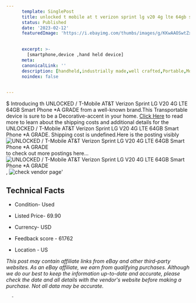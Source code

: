 ```yaml
---
      template: SinglePost
      title: unlocked t mobile at t verizon sprint lg v20 4g lte 64gb smart phone a grade
      status: Published
      date: '2023-02-12'
      featuredImage: 'https://i.ebayimg.com/thumbs/images/g/KKwAAOSwtZxhLA1h/s-l225.jpg'
       

      excerpt: >-
        [smartphone,device ,hand held device]
      meta:
      canonicalLink: ''
      description: [handheld,industrially made,well crafted,Portable,Mobile,Compact,Convenient,Lightweight,Maneuverable,Man-portable,Miniature,Carriable,Hand-held,Light,Holdable,Transportable,Mobile device,Pocket-sized,On-the-go,Wireless,Cordless,Compact size,Convenient size, smartphone,device ,hand held device]
      noindex: false
      

---
```

$
      Introducing th UNLOCKED / T-Mobile AT&T Verizon Sprint LG V20 4G LTE 64GB Smart Phone *A GRADE from a well-known brand.This Transportable device  is sure to be a Decorative-accent in your home. [Click Here](https://www.ebay.com/itm/384890617437?hash=item599d44be5d%3Ag%3AKKwAAOSwtZxhLA1h&mkevt=1&mkcid=1&mkrid=711-53200-19255-0&campid=%253CePNCampaignId%253E&customid=%253CreferenceId%253E&toolid=10049) to read more to learn about the shipping costs and additional details for the UNLOCKED / T-Mobile AT&T Verizon Sprint LG V20 4G LTE 64GB Smart Phone *A GRADE. Shipping cost is undefined.Here is the posting visibly ![UNLOCKED / T-Mobile AT&T Verizon Sprint LG V20 4G LTE 64GB Smart Phone *A GRADE](https://i.ebayimg.com/thumbs/images/g/KKwAAOSwtZxhLA1h/s-l225.jpg) to check out more postings here... ![UNLOCKED / T-Mobile AT&T Verizon Sprint LG V20 4G LTE 64GB Smart Phone *A GRADE](https://i.ebayimg.com/images/g/KKwAAOSwtZxhLA1h/s-l640.jpg), ![check vendor page]()'

      

 ## Technical Facts 



     
      

 - Condition- Used 


      

 - Listed Price- 69.90 


      

 - Currency- USD 


      

 - Feedback score - 61762 


      

 - Location - US 


      
      

 *_This post may contain affiliate links from eBay and other third-party websites. As an eBay affiliate, we earn from qualifying purchases. Although we do our best to keep the information up-to-date and accurate, please check the date and all details with the vendor's website before making a purchase. Not all data may be accurate._*




      -
